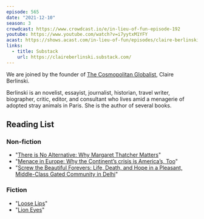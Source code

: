 ```yaml
---
episode: 565
date: "2021-12-10"
season: 3
crowdcast: https://www.crowdcast.io/e/in-lieu-of-fun-episode-192
youtube: https://www.youtube.com/watch?v=i7yytxM1YFY
acast: https://shows.acast.com/in-lieu-of-fun/episodes/claire-berlinski-on-the-cosmopolitan-globalist
links:
  - title: Substack
    url: https://claireberlinski.substack.com/
---
```

We are joined by the founder of [The Cosmopolitan Globalist][sub], Claire Berlinski.

Berlinski is an novelist, essayist, journalist, historian, travel writer, biographer, critic, editor, and consultant who lives amid a menagerie of adopted stray animals in Paris. She is the author of several books.

## Reading List

### Non-fiction

- "[There is No Alternative: Why Margaret Thatcher Matters][book1]"
- "[Menace in Europe: Why the Continent’s crisis is America’s, Too][book2]"
- "[Screw the Beautiful Forevers: Life, Death, and Hope in a Pleasant, Middle-Class Gated Community in Delhi][book3]"

### Fiction

- "[Loose Lips][book4]"
- "[Lion Eyes][book5]"

[sub]: https://claireberlinski.substack.com/
[book1]: https://www.basicbooks.com/titles/claire-berlinski/there-is-no-alternative/9780465031214/
[book2]: https://en.wikipedia.org/wiki/Menace_in_Europe
[book3]: https://www.amazon.com/Screw-Beautiful-Forevers-Middle-Class-Community-ebook/dp/B01EC7GV7W
[book4]: https://www.amazon.com/Loose-Lips-Claire-Berlinski/dp/0375509089/ref=la_B001HD1R06_1_4?s=books&ie=UTF8&qid=1490757652&sr=1-4
[book5]: https://www.amazon.com/Lion-Eyes-Novel-Claire-Berlinski/dp/0345476174/ref=la_B001HD1R06_1_1_twi_pap_2?s=books&ie=UTF8&qid=1490757652&sr=1-1
